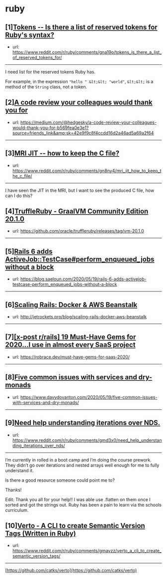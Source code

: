 # ruby
## [1][Tokens -- Is there a list of reserved tokens for Ruby's syntax?](https://www.reddit.com/r/ruby/comments/gna19o/tokens_is_there_a_list_of_reserved_tokens_for/)
- url: https://www.reddit.com/r/ruby/comments/gna19o/tokens_is_there_a_list_of_reserved_tokens_for/
---
I need list for the reserved tokens Ruby has.

For example, in the expression `"hello " &lt;&lt; "world"`, `&lt;&lt;` is a method of the `String` class, not a token.
## [2][A code review your colleagues would thank you for](https://www.reddit.com/r/ruby/comments/gmz255/a_code_review_your_colleagues_would_thank_you_for/)
- url: https://medium.com/@hedgesky/a-code-review-your-colleagues-would-thank-you-for-b569fea0e3e1?source=friends_link&amp;sk=42e9f9c8f4ccdd16d2a46ad5a69a2f64
---

## [3][MRI JIT -- how to keep the C file?](https://www.reddit.com/r/ruby/comments/gn8ny4/mri_jit_how_to_keep_the_c_file/)
- url: https://www.reddit.com/r/ruby/comments/gn8ny4/mri_jit_how_to_keep_the_c_file/
---
I have seen the JIT in the MRI, but I want to see the produced C file, how can I do this?
## [4][TruffleRuby - GraalVM Community Edition 20.1.0](https://www.reddit.com/r/ruby/comments/gmwac5/truffleruby_graalvm_community_edition_2010/)
- url: https://github.com/oracle/truffleruby/releases/tag/vm-20.1.0
---

## [5][Rails 6 adds ActiveJob::TestCase#perform_enqueued_jobs without a block](https://www.reddit.com/r/ruby/comments/gn6o1k/rails_6_adds_activejobtestcaseperform_enqueued/)
- url: https://blog.saeloun.com/2020/05/19/rails-6-adds-activejob-testcase-perform_enqueued_jobs-without-a-block
---

## [6][Scaling Rails: Docker &amp; AWS Beanstalk](https://www.reddit.com/r/ruby/comments/gnaiyu/scaling_rails_docker_aws_beanstalk/)
- url: http://jetrockets.pro/blog/scaling-rails-docker-aws-beanstalk
---

## [7][[x-post r/rails] 19 Must-Have Gems for 2020...I use in almost every SaaS project](https://www.reddit.com/r/ruby/comments/gn0rzw/xpost_rrails_19_musthave_gems_for_2020i_use_in/)
- url: https://robrace.dev/must-have-gems-for-saas-2020/
---

## [8][Five common issues with services and dry-monads](https://www.reddit.com/r/ruby/comments/gmpsl8/five_common_issues_with_services_and_drymonads/)
- url: https://www.davydovanton.com/2020/05/19/five-common-issues-with-services-and-dry-monads/
---

## [9][Need help understanding iterations over NDS.](https://www.reddit.com/r/ruby/comments/gmd3x0/need_help_understanding_iterations_over_nds/)
- url: https://www.reddit.com/r/ruby/comments/gmd3x0/need_help_understanding_iterations_over_nds/
---
I’m currently in rolled in a boot camp and I’m doing the course prework. They didn’t go over iterations and nested arrays well enough for me to fully understand it. 

Is there a good resource someone could point me to? 

Thanks!

Edit: Thank you all for your help!! I was able use .flatten on them once I sorted and got the strings out. Ruby has been a pain to learn via the schools curriculum.
## [10][Verto - A CLI to create Semantic Version Tags (Written in Ruby)](https://www.reddit.com/r/ruby/comments/gmavzz/verto_a_cli_to_create_semantic_version_tags/)
- url: https://www.reddit.com/r/ruby/comments/gmavzz/verto_a_cli_to_create_semantic_version_tags/
---
[https://github.com/catks/verto](https://github.com/catks/verto)
